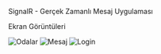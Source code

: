 SignalR - Gerçek Zamanlı Mesaj Uygulaması

Ekran Görüntüleri

![Odalar](https://user-images.githubusercontent.com/36725302/108861183-015ece00-7600-11eb-9320-b2601745f447.PNG)
![Mesaj](https://user-images.githubusercontent.com/36725302/108861185-01f76480-7600-11eb-856e-081c88f05289.PNG)
![Login](https://user-images.githubusercontent.com/36725302/108861188-03289180-7600-11eb-9755-265a76c58ed1.PNG)